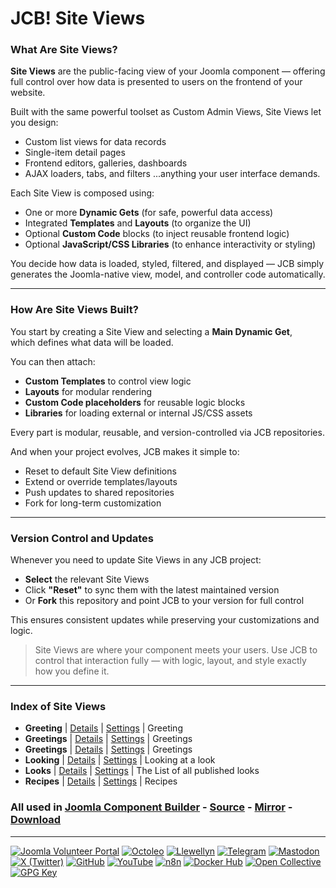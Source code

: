 # JCB! Site Views

### What Are Site Views?
**Site Views** are the public-facing view of your Joomla component — 
offering full control over how data is presented to users on the frontend of your website.

Built with the same powerful toolset as Custom Admin Views, Site Views let you design:
- Custom list views for data records
- Single-item detail pages
- Frontend editors, galleries, dashboards
- AJAX loaders, tabs, and filters
...anything your user interface demands.

Each Site View is composed using:
- One or more **Dynamic Gets** (for safe, powerful data access)
- Integrated **Templates** and **Layouts** (to organize the UI)
- Optional **Custom Code** blocks (to inject reusable frontend logic)
- Optional **JavaScript/CSS Libraries** (to enhance interactivity or styling)

You decide how data is loaded, styled, filtered, and displayed — 
JCB simply generates the Joomla-native view, model, and controller code automatically.

---
### How Are Site Views Built?
You start by creating a Site View and selecting a **Main Dynamic Get**,  
which defines what data will be loaded.

You can then attach:
- **Custom Templates** to control view logic
- **Layouts** for modular rendering
- **Custom Code placeholders** for reusable logic blocks
- **Libraries** for loading external or internal JS/CSS assets

Every part is modular, reusable, and version-controlled via JCB repositories.

And when your project evolves, JCB makes it simple to:
- Reset to default Site View definitions
- Extend or override templates/layouts
- Push updates to shared repositories
- Fork for long-term customization

---
### Version Control and Updates
Whenever you need to update Site Views in any JCB project:

- **Select** the relevant Site Views
- Click **"Reset"** to sync them with the latest maintained version
- Or **Fork** this repository and point JCB to your version for full control

This ensures consistent updates while preserving your customizations and logic.

> Site Views are where your component meets your users. Use JCB to control that interaction fully — with logic, layout, and style exactly how you define it.

---
### Index of Site Views


 - **Greeting** | [Details](src/site_view/4b94ea55-9f6a-4d3e-be0a-869dbb4ac01b) | [Settings](src/site_view/4b94ea55-9f6a-4d3e-be0a-869dbb4ac01b/item.json) | Greeting
 - **Greetings** | [Details](src/site_view/2fec9afa-bf4f-4bd0-8054-715550443824) | [Settings](src/site_view/2fec9afa-bf4f-4bd0-8054-715550443824/item.json) | Greetings
 - **Greetings** | [Details](src/site_view/0b5fb4b6-b2bf-4656-8dc9-d947e5f94759) | [Settings](src/site_view/0b5fb4b6-b2bf-4656-8dc9-d947e5f94759/item.json) | Greetings
 - **Looking** | [Details](src/site_view/851ed44e-5431-4951-876f-4b62a4c56ad2) | [Settings](src/site_view/851ed44e-5431-4951-876f-4b62a4c56ad2/item.json) | Looking at a look
 - **Looks** | [Details](src/site_view/b2dce59e-e3b8-4467-bcb5-8f2df4bdfeb7) | [Settings](src/site_view/b2dce59e-e3b8-4467-bcb5-8f2df4bdfeb7/item.json) | The List of all published looks
 - **Recipes** | [Details](src/site_view/9f485bcc-fd7a-4263-9fb2-0a6a5c4a055c) | [Settings](src/site_view/9f485bcc-fd7a-4263-9fb2-0a6a5c4a055c/item.json) | Recipes

### All used in [Joomla Component Builder](https://www.joomlacomponentbuilder.com) - [Source](https://git.vdm.dev/joomla/Component-Builder) - [Mirror](https://github.com/vdm-io/Joomla-Component-Builder) - [Download](https://git.vdm.dev/joomla/pkg-component-builder/releases)

---
[![Joomla Volunteer Portal](https://img.shields.io/badge/-Joomla-gold?logo=joomla)](https://volunteers.joomla.org/joomlers/1396-llewellyn-van-der-merwe "Join Llewellyn on the Joomla Volunteer Portal: Shaping the Future Together!") [![Octoleo](https://img.shields.io/badge/-Octoleo-black?logo=linux)](https://git.vdm.dev/octoleo "--quiet") [![Llewellyn](https://img.shields.io/badge/-Llewellyn-ffffff?logo=gitea)](https://git.vdm.dev/Llewellyn "Collaborate and Innovate with Llewellyn on Git: Building a Better Code Future!") [![Telegram](https://img.shields.io/badge/-Telegram-blue?logo=telegram)](https://t.me/Joomla_component_builder "Join Llewellyn and the Community on Telegram: Building Joomla Components Together!") [![Mastodon](https://img.shields.io/badge/-Mastodon-9e9eec?logo=mastodon)](https://joomla.social/@llewellyn "Connect and Engage with Llewellyn on Joomla Social: Empowering Communities, One Post at a Time!") [![X (Twitter)](https://img.shields.io/badge/-X-black?logo=x)](https://x.com/llewellynvdm "Join the Conversation with Llewellyn on X: Where Ideas Take Flight!") [![GitHub](https://img.shields.io/badge/-GitHub-181717?logo=github)](https://github.com/Llewellynvdm "Build, Innovate, and Thrive with Llewellyn on GitHub: Turning Ideas into Impact!") [![YouTube](https://img.shields.io/badge/-YouTube-ff0000?logo=youtube)](https://www.youtube.com/@OctoYou "Explore, Learn, and Create with Llewellyn on YouTube: Your Gateway to Inspiration!") [![n8n](https://img.shields.io/badge/-n8n-black?logo=n8n)](https://n8n.io/creators/octoleo "Effortless Automation and Impactful Workflows with Llewellyn on n8n!") [![Docker Hub](https://img.shields.io/badge/-Docker-grey?logo=docker)](https://hub.docker.com/u/llewellyn "Llewellyn on Docker: Containerize Your Creativity!") [![Open Collective](https://img.shields.io/badge/-Donate-green?logo=opencollective)](https://opencollective.com/joomla-component-builder "Donate towards JCB: Help Llewellyn financially so he can continue developing this great tool!") [![GPG Key](https://img.shields.io/badge/-GPG-blue?logo=gnupg)](https://git.vdm.dev/Llewellyn/gpg "Unlock Trust and Security with Llewellyn's GPG Key: Your Gateway to Verified Connections!")